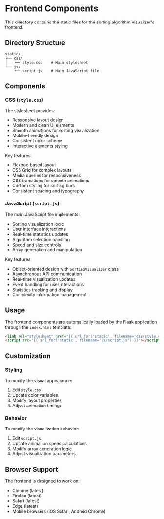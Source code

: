 # Frontend Components

This directory contains the static files for the sorting algorithm visualizer's frontend.

## Directory Structure

```
static/
├── css/
│   └── style.css    # Main stylesheet
└── js/
    └── script.js    # Main JavaScript file
```

## Components

### CSS (`style.css`)

The stylesheet provides:
- Responsive layout design
- Modern and clean UI elements
- Smooth animations for sorting visualization
- Mobile-friendly design
- Consistent color scheme
- Interactive elements styling

Key features:
- Flexbox-based layout
- CSS Grid for complex layouts
- Media queries for responsiveness
- CSS transitions for smooth animations
- Custom styling for sorting bars
- Consistent spacing and typography

### JavaScript (`script.js`)

The main JavaScript file implements:
- Sorting visualization logic
- User interface interactions
- Real-time statistics updates
- Algorithm selection handling
- Speed and size controls
- Array generation and manipulation

Key features:
- Object-oriented design with `SortingVisualizer` class
- Asynchronous API communication
- Real-time visualization updates
- Event handling for user interactions
- Statistics tracking and display
- Complexity information management

## Usage

The frontend components are automatically loaded by the Flask application through the `index.html` template:

```html
<link rel="stylesheet" href="{{ url_for('static', filename='css/style.css') }}">
<script src="{{ url_for('static', filename='js/script.js') }}"></script>
```

## Customization

### Styling

To modify the visual appearance:
1. Edit `style.css`
2. Update color variables
3. Modify layout properties
4. Adjust animation timings

### Behavior

To modify the visualization behavior:
1. Edit `script.js`
2. Update animation speed calculations
3. Modify array generation logic
4. Adjust visualization parameters

## Browser Support

The frontend is designed to work on:
- Chrome (latest)
- Firefox (latest)
- Safari (latest)
- Edge (latest)
- Mobile browsers (iOS Safari, Android Chrome) 